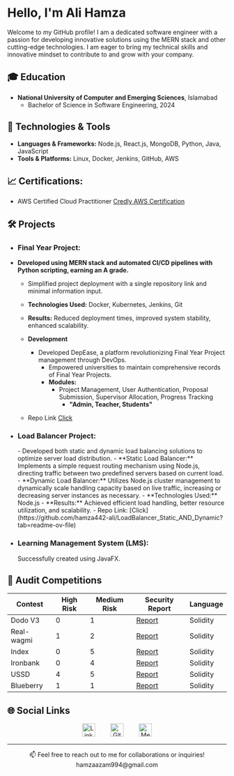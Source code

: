 

<!-- Your Name and Introduction -->

# Hello, I'm Ali Hamza

Welcome to my GitHub profile! I am a dedicated software engineer with a passion for developing innovative solutions using the MERN stack and other cutting-edge technologies. I am eager to bring my technical skills and innovative mindset to contribute to and grow with your company.

## 🎓 Education
- **National University of Computer and Emerging Sciences**, Islamabad
  - Bachelor of Science in Software Engineering,  2024

## 🔧 Technologies & Tools
- **Languages & Frameworks:** Node.js, React.js, MongoDB, Python, Java, JavaScript
- **Tools & Platforms:** Linux, Docker, Jenkins, GitHub, AWS

## 📈 Certifications:
-  AWS Certified Cloud Practitioner [Credly AWS Certification](https://www.credly.com/badges/f9c545d5-28de-471a-808a-d7d41b062741)

## 🛠️ Projects
-  <h3>Final Year Project:</h3>
- **Developed using MERN stack and automated CI/CD pipelines with Python scripting, earning an A grade.**
  - Simplified project deployment with a single repository link and minimal information input.
  - **Technologies Used:** Docker, Kubernetes, Jenkins, Git
  - **Results:** Reduced deployment times, improved system stability, enhanced scalability.
  - **Development**
    - Developed DepEase, a platform revolutionizing Final Year Project management through DevOps.
      - Empowered universities to maintain comprehensive records of Final Year Projects.
      - **Modules:**
        - Project Management, User Authentication, Proposal Submission, Supervisor Allocation, Progress Tracking
          - **"Admin, Teacher, Students"**

  - Repo Link [Click](https://github.com/hamza442-ali/backend_DepEase/tree/hamza)
    
- <h3>Load Balancer Project:</h3>
  - Developed both static and dynamic load balancing solutions to optimize server load distribution.
    - **Static Load Balancer:** Implements a simple request routing mechanism using Node.js, directing traffic between two predefined servers based on current load.
    - **Dynamic Load Balancer:** Utilizes Node.js cluster management to dynamically scale handling capacity based on live traffic, increasing or decreasing server instances as necessary.
  - **Technologies Used:** Node.js
  - **Results:** Achieved efficient load handling, better resource utilization, and scalability.
  - Repo Link: [Click](https://github.com/hamza442-ali/LoadBalancer_Static_AND_Dynamic?tab=readme-ov-file)
 
    
- <h3>Learning Management System (LMS):</h3> Successfully created using JavaFX.




## 📜 Audit Competitions
| Contest | High Risk | Medium Risk | Security Report | Language |
|---------|-----------|-------------|-----------------|----------|
| Dodo V3 | 0 | 1 | [Report](https://audits.sherlock.xyz/contests/89/report) | Solidity |
| Real-wagmi | 1 | 2 | [Report](https://audits.sherlock.xyz/contests/88/report) | Solidity |
| Index | 0 | 5 | [Report](https://audits.sherlock.xyz/contests/81/report) | Solidity |
| Ironbank | 0 | 4 | [Report](https://audits.sherlock.xyz/contests/84/report) | Solidity |
| USSD | 4 | 5 | [Report](https://audits.sherlock.xyz/contests/82/report) | Solidity |
| Blueberry | 1 | 1 | [Report](https://audits.sherlock.xyz/contests/69/report) | Solidity |


## 🌐 Social Links

<p align="center">
  <a href="https://www.linkedin.com/in/hamza-azam/" style="text-decoration: none;">
    <img alt="LinkedIn" src="https://cdn-icons-png.flaticon.com/512/174/174857.png" width="30" height="30"/>
  </a> &nbsp; &nbsp; &nbsp; &nbsp;
  
  <a href="https://github.com/hamza442-ali" style="text-decoration: none;">
    <img alt="GitHub" src="https://cdn-icons-png.flaticon.com/512/25/25231.png" width="30" height="30"/>
  </a> &nbsp; &nbsp; &nbsp; &nbsp;
  
  <a href="https://medium.com/@hamzaazam994" style="text-decoration: none;">
    <img alt="Medium" src="https://cdn-icons-png.flaticon.com/512/2111/2111543.png" width="30" height="30"/>
  </a>
</p>



---

<p align="center">
  📫 Feel free to reach out to me for collaborations or inquiries! 
     <br>hamzaazam994@gmail.com
</p>







<!--
**hamza442-ali/hamza442-ali** is a ✨ _special_ ✨ repository because its `README.md` (this file) appears on your GitHub profile.

- 🔭 I’m currently working on ...
- 🌱 I’m currently learning ...
- 👯 I’m looking to collaborate on ...
- 🤔 I’m looking for help with ...
- 💬 Ask me about ...
- 📫 How to reach me: ...
- 😄 Pronouns: ...
- ⚡ Fun fact: ...
-->

